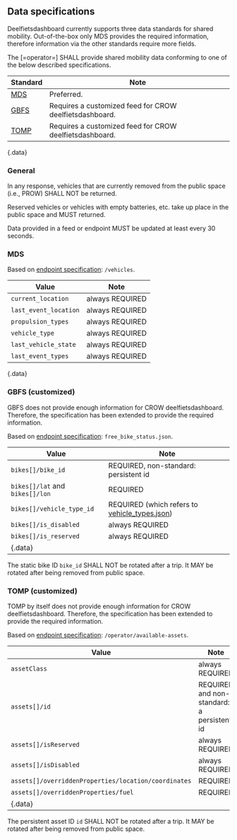 ## Data specifications

Deelfietsdashboard currently supports three data standards for shared mobility.
Out-of-the-box only MDS provides the required information, therefore information via the other standards require more fields.

<div class='advisement'>

The [=operator=] SHALL provide shared mobility data conforming to one of the below described specifications.

</div>

Standard | Note
---|---
[MDS](#mds) | Preferred.
[GBFS](#gbfs-customized) | Requires a customized feed for CROW deelfietsdashboard.
[TOMP](#tomp-customized) | Requires a customized feed for CROW deelfietsdashboard.
{.data}

### General

<div class="advisement">

In any response, vehicles that are currently removed from the public space (i.e., PROW) SHALL NOT be returned.

Reserved vehicles or vehicles with empty batteries, etc. take up place in the public space and MUST returned.

Data provided in a feed or endpoint MUST be updated at least every 30 seconds.

</div>

### MDS

Based on [endpoint specification][1]: `/vehicles`.

Value | Note
---|---
`current_location`    | always REQUIRED
`last_event_location` | always REQUIRED
`propulsion_types`    | always REQUIRED
`vehicle_type`        | always REQUIRED
`last_vehicle_state`  | always REQUIRED
`last_event_types`    | always REQUIRED
{.data}

[1]: https://github.com/openmobilityfoundation/mobility-data-specification/blob/main/provider/README.md#vehicles 

### GBFS (customized)

<div class="note">
GBFS does not provide enough information for CROW deelfietsdashboard. 
Therefore, the specification has been extended to provide the required information.
</div>


Based on [endpoint specification][2]: `free_bike_status.json`.

Value | Note
---|---
`bikes[]/bike_id` | REQUIRED, non-standard: persistent id
`bikes[]/lat` and `bikes[]/lon` | REQUIRED
`bikes[]/vehicle_type_id` | REQUIRED (which refers to [vehicle_types.json][vehicle_types])
`bikes[]/is_disabled` | always REQUIRED 
`bikes[]/is_reserved` | always REQUIRED 
{.data} |

The static bike ID `bike_id` SHALL NOT be rotated after a trip.
It MAY be rotated after being removed from public space.

[2]: https://github.com/NABSA/gbfs/blob/master/gbfs.md#free_bike_statusjson
[vehicle_types]: https://github.com/NABSA/gbfs/blob/master/gbfs.md#vehicle_typesjson-added-in-v21

### TOMP (customized)

<div class="note">
TOMP by itself does not provide enough information for CROW deelfietsdashboard. 
Therefore, the specification has been extended to provide the required information.
</div>


Based on [endpoint specification][3]: `/operator/available-assets`. 

Value | Note
---|--- 
`assetClass` | always REQUIRED
`assets[]/id` | REQUIRED and non-standard: a persistent id
`assets[]/isReserved` | always REQUIRED
`assets[]/isDisabled` | always REQUIRED
`assets[]/overriddenProperties/location/coordinates` | REQUIRED
`assets[]/overriddenProperties/fuel` | REQUIRED
{.data} |

The persistent asset ID `id` SHALL NOT be rotated after a trip.
It MAY be rotated after being removed from public space.


[3]: https://app.swaggerhub.com/apis-docs/TOMP-API-WG/transport-operator_maas_provider_api/1.1.0#/operator%20information/get_operator_available_assets

[4]: https://github.com/openmobilityfoundation/mobility-data-specification/blob/main/general-information.md#vehicle-states
